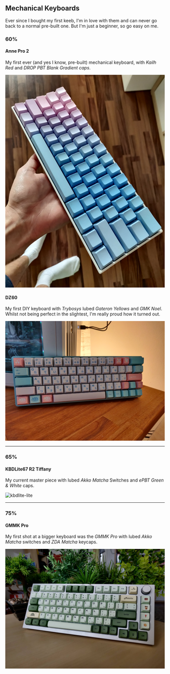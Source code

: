 ## Mechanical Keyboards
Ever since I bought my first keeb, I'm in love with them and can never go back
to a normal pre-built one.
But I'm just a beginner, so go easy on me.

### 60%
#### Anne Pro 2
My first ever (and yes I know, pre-built) mechanical keyboard, with _Kailh Red_
and _DROP PBT Blank Gradient caps_.

![anne2](./assets/keebs/anne2.jpg)

#### DZ60
My first DIY keyboard with _Trybosys_ lubed _Gateron Yellows_ and _GMK Noel_.
Whilst not being perfect in the slightest, I'm really proud how it turned out.

![noel](./assets/keebs/dznoel.jpg)

* * *

### 65%
#### KBDLite67 R2 Tiffany
My current master piece with lubed _Akko Matcha_ Switches and _ePBT Green & White_
caps.

![kbdlite-lite](./assets/keebs/kbdlite-green.jpg)

* * *

### 75%
#### GMMK Pro
My first shot at a bigger keyboard was the _GMMK Pro_ with lubed _Akko Matcha_ switches
and _ZDA Matcha_ keycaps.

![gmmk](./assets/keebs/gmmk.jpg)
